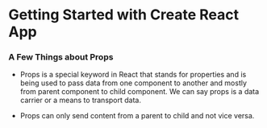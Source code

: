 # Getting Started with Create React App

### A Few Things about Props

- Props is a special keyword in React that stands for properties and is being used to pass data from one component to another and mostly from parent component to child component. We can say props is a data carrier or a means to transport data.

- Props can only send content from a parent to child and not vice versa.
